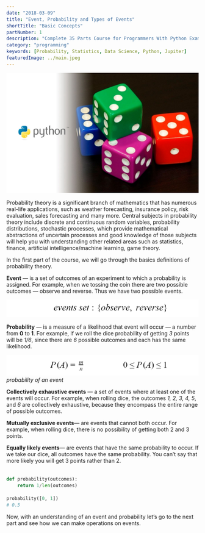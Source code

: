```yaml
---
date: "2018-03-09"
title: "Event, Probability and Types of Events"
shortTitle: "Basic Concepts"
partNumber: 1
description: "Complete 35 Parts Course for Programmers With Python Examples in Jupiter"
category: "programming"
keywords: [Probability, Statistics, Data Science, Python, Jupiter]
featuredImage: ../main.jpeg
---
```


![](../main.jpeg)

Probability theory is a significant branch of mathematics that has numerous real-life applications, such as weather forecasting, insurance policy, risk evaluation, sales forecasting and many more. Central subjects in probability theory include discrete and continuous random variables, probability distributions, stochastic processes, which provide mathematical abstractions of uncertain processes and good knowledge of those subjects will help you with understanding other related areas such as statistics, finance, artificial intelligence/machine learning, game theory.

In the first part of the course, we will go through the basics definitions of probability theory.

**Event** — is a set of outcomes of an experiment to which a probability is assigned. For example, when we tossing the coin there are two possible outcomes — observe and reverse. Thus we have two possible events.

![two possible events in case of tossing the coin](events.png)

**Probability** — is a measure of a likelihood that event will occur — a number from **0** to **1**. For example, if we roll the dice probability of getting *3* points will be *1/6*, since there are *6* possible outcomes and each has the same likelihood.

![probability of an event](probability.png)*probability of an event*

**Collectively exhaustive events** — a set of events where at least one of the events will occur. For example, when rolling dice, the outcomes *1, 2, 3, 4, 5*, and *6* are collectively exhaustive, because they encompass the entire range of possible outcomes.

**Mutually exclusive events**— are events that cannot both occur. For example, when rolling dice, there is no possibility of getting both 2 and 3 points.

**Equally likely events**— are events that have the same probability to occur. If we take our dice, all outcomes have the same probability. You can’t say that more likely you will get 3 points rather than 2.

```py

def probability(outcomes):
    return 1/len(outcomes)

probability([0, 1])
# 0.5
```

Now, with an understanding of an event and probability let’s go to the next part and see how we can make operations on events.
